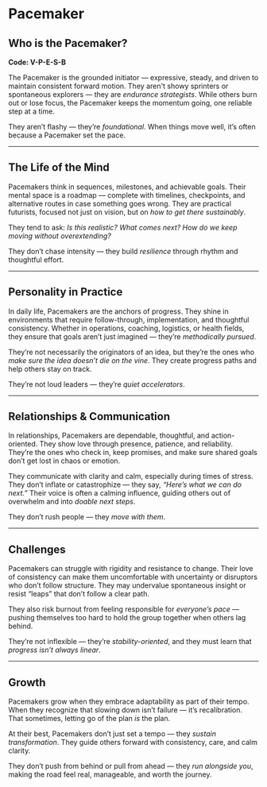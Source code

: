 # Pacemaker
## Who is the Pacemaker?
**Code: V-P-E-S-B**

The Pacemaker is the grounded initiator — expressive, steady, and driven to maintain consistent forward motion. They aren't showy sprinters or spontaneous explorers — they are *endurance strategists*. While others burn out or lose focus, the Pacemaker keeps the momentum going, one reliable step at a time.

They aren’t flashy — they’re *foundational*. When things move well, it’s often because a Pacemaker set the pace.

---

## The Life of the Mind

Pacemakers think in sequences, milestones, and achievable goals. Their mental space is a roadmap — complete with timelines, checkpoints, and alternative routes in case something goes wrong. They are practical futurists, focused not just on vision, but on *how to get there sustainably*.

They tend to ask: *Is this realistic? What comes next? How do we keep moving without overextending?*

They don’t chase intensity — they build *resilience* through rhythm and thoughtful effort.

---

## Personality in Practice

In daily life, Pacemakers are the anchors of progress. They shine in environments that require follow-through, implementation, and thoughtful consistency. Whether in operations, coaching, logistics, or health fields, they ensure that goals aren’t just imagined — they’re *methodically pursued*.

They’re not necessarily the originators of an idea, but they’re the ones who *make sure the idea doesn’t die on the vine*. They create progress paths and help others stay on track.

They’re not loud leaders — they’re *quiet accelerators*.

---

## Relationships & Communication

In relationships, Pacemakers are dependable, thoughtful, and action-oriented. They show love through presence, patience, and reliability. They’re the ones who check in, keep promises, and make sure shared goals don’t get lost in chaos or emotion.

They communicate with clarity and calm, especially during times of stress. They don’t inflate or catastrophize — they say, *“Here’s what we can do next.”* Their voice is often a calming influence, guiding others out of overwhelm and into *doable next steps*.

They don’t rush people — they *move with them*.

---

## Challenges

Pacemakers can struggle with rigidity and resistance to change. Their love of consistency can make them uncomfortable with uncertainty or disruptors who don’t follow structure. They may undervalue spontaneous insight or resist “leaps” that don’t follow a clear path.

They also risk burnout from feeling responsible for *everyone’s pace* — pushing themselves too hard to hold the group together when others lag behind.

They’re not inflexible — they’re *stability-oriented*, and they must learn that *progress isn’t always linear*.

---

## Growth

Pacemakers grow when they embrace adaptability as part of their tempo. When they recognize that slowing down isn’t failure — it’s recalibration. That sometimes, letting go of the plan *is* the plan.

At their best, Pacemakers don’t just set a tempo — they *sustain transformation*. They guide others forward with consistency, care, and calm clarity.

They don’t push from behind or pull from ahead — they *run alongside you*, making the road feel real, manageable, and worth the journey.
